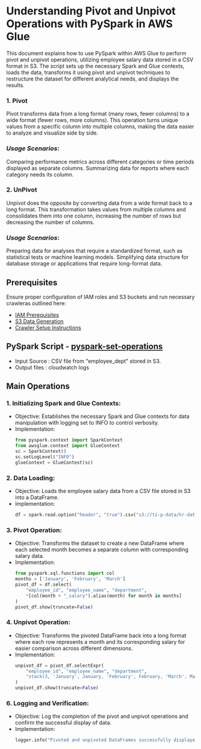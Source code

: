 # Understanding Pivot and Unpivot Operations with PySpark in AWS Glue

This document explains how to use PySpark within AWS Glue to perform pivot and unpivot operations, utilizing employee salary data stored in a CSV format in S3. The script sets up the necessary Spark and Glue contexts, loads the data, transforms it using pivot and unpivot techniques to restructure the dataset for different analytical needs, and displays the results.

### 1. Pivot 
Pivot transforms data from a long format (many rows, fewer columns) to a wide format (fewer rows, more columns). This operation turns unique values from a specific column into multiple columns, making the data easier to analyze and visualize side by side.

### *Usage Scenarios*:

Comparing performance metrics across different categories or time periods displayed as separate columns.
Summarizing data for reports where each category needs its column.

### 2. UnPivot
Unpivot does the opposite by converting data from a wide format back to a long format. This transformation takes values from multiple columns and consolidates them into one column, increasing the number of rows but decreasing the number of columns.

### *Usage Scenarios*:

Preparing data for analyses that require a standardized format, such as statistical tests or machine learning models.
Simplifying data structure for database storage or applications that require long-format data.

## Prerequisites

Ensure proper configuration of IAM roles and S3 buckets and run necessary crawleras outlined here:
* [IAM Prerequisites](IAM-prerequisites.md)
* [S3 Data Generation](s3-data-generation.md)
* [Crawler Setup Instructions](set-up-instructions.md)
  

##  PySpark Script - [pyspark-set-operations](../glue-code/ti-pyspark-pivot-unpivot.py)
- Input Source          : CSV file from "employee_dept" stored in S3.
- Output files          : cloudwatch logs

## Main Operations

### 1. Initializing Spark and Glue Contexts:
* Objective: Establishes the necessary Spark and Glue contexts for data manipulation with logging set to INFO to control verbosity.
* Implementation:
  ```python
  from pyspark.context import SparkContext
  from awsglue.context import GlueContext
  sc = SparkContext()
  sc.setLogLevel("INFO")
  glueContext = GlueContext(sc)
  ```
### 2. Data Loading:
* Objective: Loads the employee salary data from a CSV file stored in S3 into a DataFrame.
* Implementation:
  ```python
  df = spark.read.option("header", "true").csv("s3://ti-p-data/hr-data/employee_dept/")
  ```
### 3. Pivot Operation:
* Objective: Transforms the dataset to create a new DataFrame where each selected month becomes a separate column with corresponding salary data.
* Implementation:
  ```python
  from pyspark.sql.functions import col
  months = ['January', 'February', 'March']
  pivot_df = df.select(
      "employee_id", "employee_name", "department",
      *[col(month + "_salary").alias(month) for month in months]
  )
  pivot_df.show(truncate=False)
  ```
### 4. Unpivot Operation:
* Objective: Transforms the pivoted DataFrame back into a long format where each row represents a month and its corresponding salary for easier comparison across different dimensions.
* Implementation:
  ```python
  unpivot_df = pivot_df.selectExpr(
      "employee_id", "employee_name", "department",
      "stack(3, 'January', January, 'February', February, 'March', March) as (month, salary)"
  )
  unpivot_df.show(truncate=False)
  ```
### 6. Logging and Verification:
* Objective: Log the completion of the pivot and unpivot operations and confirm the successful display of data.
* Implementation:
  ```python
  logger.info("Pivoted and unpivoted DataFrames successfully displayed in the console.")
  ```

